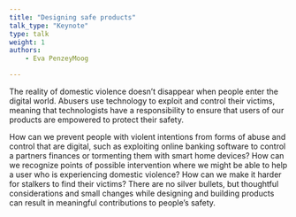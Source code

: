 ```yaml
---
title: "Designing safe products"
talk_type: "Keynote"
type: talk
weight: 1
authors:
    - Eva PenzeyMoog

---
```

The reality of domestic violence doesn’t disappear when people enter the digital world. Abusers use technology to exploit and control their victims, meaning that technologists have a responsibility to ensure that users of our products are empowered to protect their safety.

How can we prevent people with violent intentions from forms of abuse and control that are digital, such as exploiting online banking software to control a partners finances or tormenting them with smart home devices? How can we recognize points of possible intervention where we might be able to help a user who is experiencing domestic violence? How can we make it harder for stalkers to find their victims? 
There are no silver bullets, but thoughtful considerations and small changes while designing and building products can result in meaningful contributions to people’s safety. 
